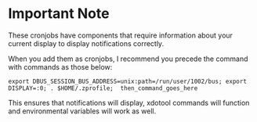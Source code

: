 # Important Note

These cronjobs have components that require information about your current display to display notifications correctly.

When you add them as cronjobs, I recommend you precede the command with commands as those below:

```
export DBUS_SESSION_BUS_ADDRESS=unix:path=/run/user/1002/bus; export DISPLAY=:0; . $HOME/.zprofile;  then_command_goes_here
```

This ensures that notifications will display, xdotool commands will function and environmental variables will work as well.
